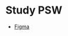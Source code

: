 # Study PSW

* [Figma](https://www.figma.com/file/tAEi3HTvi2OzPntasQiujp/Study_psw?type=design&node-id=0-1&mode=design&t=LyrvDYX1QRgRxRkQ-0)